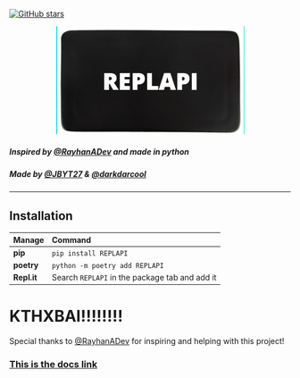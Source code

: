 [![GitHub stars](https://img.shields.io/github/stars/Naereen/StrapDown.js.svg?style=social&label=Star&maxAge=2592000)](https://github.com/JBYT27/REPLAPI/stargazers)


<p align="center">
  <a href="https://github.com/JBYT27/REPLAPI">
    <img src="/logo.png" alt="Logo">
  </a>
</p>


            
<h5>Inspired by <a href = "https://github.com/RayhanADev">@RayhanADev</a> and made in python</h5>

<h5>Made by <a href = "https://github.com/JBYT27">@JBYT27</a> & <a href = "https://github.com/darkdarcool">@darkdarcool</a><h5>

---

## Installation

|Manage          |Command                                         |
|:----------------|:-----------------------------------------------|
|**pip**          | `pip install REPLAPI`                          |
|**poetry**       | `python -m poetry add REPLAPI`                 |
|**Repl.it**      | Search `REPLAPI` in the package tab and add it |     


# KTHXBAI!!!!!!!!

Special thanks to [@RayhanADev](https://github.com/RayhanADev) for inspiring and helping with this project!

### **[This is the docs link](https://ReplAPI-Docs.darkdarcool.repl.co)**
